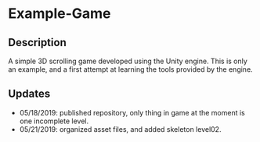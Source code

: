 # Example-Game

## Description  
A simple 3D scrolling game developed using the Unity engine. This is only an example, and a first attempt at learning the tools provided by the engine.

## Updates  
- 05/18/2019: published repository, only thing in game at the moment is one incomplete level.
- 05/21/2019: organized asset files, and added skeleton level02.
